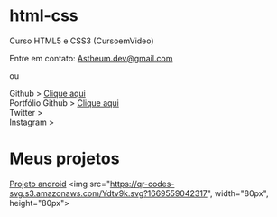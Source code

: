 # html-css
 Curso HTML5 e CSS3 (CursoemVideo)

Entre em contato:
Astheum.dev@gmail.com

ou

Github > <a href="https://github.com/Astheum" target="_blank"> Clique aqui </a>
<br>
Portfólio Github > <a href="https://astheum.github.io/html-css/" target="_blank"> Clique aqui </a>
<br>
Twitter >
<br>
Instagram >


<h1> Meus projetos </h1>

<a href="https://astheum.github.io/projeto-android/">Projeto android</a>
<img src="https://qr-codes-svg.s3.amazonaws.com/Ydtv9k.svg?1669559042317", width="80px", height="80px">